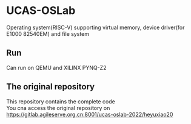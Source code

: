 # UCAS-OSLab
Operating system(RISC-V) supporting virtual memory, device driver(for E1000 82540EM) and file system
## Run
Can run on QEMU and XILINX PYNQ-Z2
## The original repository
This repository contains the complete code     
You cna access the original repository on https://gitlab.agileserve.org.cn:8001/ucas-oslab-2022/heyuxiao20     
